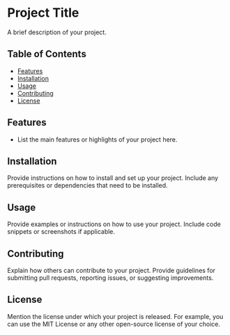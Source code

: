 # Project Title

A brief description of your project.

## Table of Contents

- [Features](#features)
- [Installation](#installation)
- [Usage](#usage)
- [Contributing](#contributing)
- [License](#license)

## Features

- List the main features or highlights of your project here.

## Installation

Provide instructions on how to install and set up your project. Include any prerequisites or dependencies that need to be installed.

## Usage

Provide examples or instructions on how to use your project. Include code snippets or screenshots if applicable.

## Contributing

Explain how others can contribute to your project. Provide guidelines for submitting pull requests, reporting issues, or suggesting improvements.

## License

Mention the license under which your project is released. For example, you can use the MIT License or any other open-source license of your choice.

